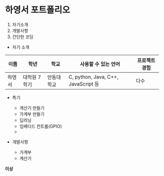 # 하영서 포트폴리오
1. 자기소개
2. 개발사항
3. 간단한 코딩

* 자기 소개
 
이름|학년|학교|사용할 수 있는 언어|프로젝트 경험
---|---|---|---|---|
하영서|대학원 7학기|안동대학교|C, python, Java, C++, JavaScript 등|다수
+ 특기
  + 계산기 만들기
  + 가계부 만들기
  + 딥러닝
  + 임베디드 컨트롤(GPIO)
  +
 
+ 개발사항
  + 가계부
  + 계산기

**이상**

